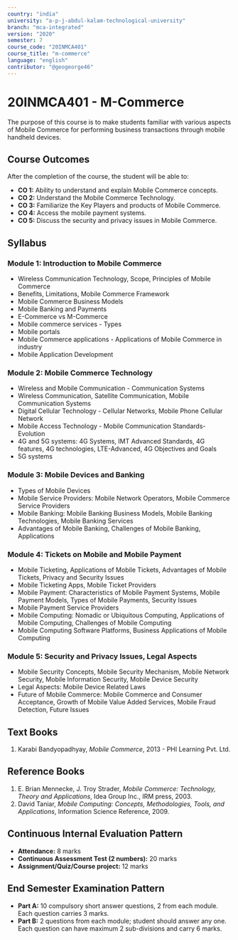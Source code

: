 ```yaml
---
country: "india"
university: "a-p-j-abdul-kalam-technological-university"
branch: "mca-integrated"
version: "2020"
semester: 7
course_code: "20INMCA401"
course_title: "m-commerce"
language: "english"
contributor: "@geogeorge46"
---
```


# 20INMCA401 - M-Commerce

The purpose of this course is to make students familiar with various aspects of Mobile Commerce for performing business transactions through mobile handheld devices.

## Course Outcomes

After the completion of the course, the student will be able to:

- **CO 1:** Ability to understand and explain Mobile Commerce concepts.  
- **CO 2:** Understand the Mobile Commerce Technology.  
- **CO 3:** Familiarize the Key Players and products of Mobile Commerce.  
- **CO 4:** Access the mobile payment systems.  
- **CO 5:** Discuss the security and privacy issues in Mobile Commerce.  

## Syllabus

### Module 1: Introduction to Mobile Commerce
- Wireless Communication Technology, Scope, Principles of Mobile Commerce  
- Benefits, Limitations, Mobile Commerce Framework  
- Mobile Commerce Business Models  
- Mobile Banking and Payments  
- E-Commerce vs M-Commerce  
- Mobile commerce services - Types  
- Mobile portals  
- Mobile Commerce applications - Applications of Mobile Commerce in industry  
- Mobile Application Development  

### Module 2: Mobile Commerce Technology
- Wireless and Mobile Communication - Communication Systems  
- Wireless Communication, Satellite Communication, Mobile Communication Systems  
- Digital Cellular Technology - Cellular Networks, Mobile Phone Cellular Network  
- Mobile Access Technology - Mobile Communication Standards-Evolution  
- 4G and 5G systems: 4G Systems, IMT Advanced Standards, 4G features, 4G technologies, LTE-Advanced, 4G Objectives and Goals  
- 5G systems  

### Module 3: Mobile Devices and Banking
- Types of Mobile Devices  
- Mobile Service Providers: Mobile Network Operators, Mobile Commerce Service Providers  
- Mobile Banking: Mobile Banking Business Models, Mobile Banking Technologies, Mobile Banking Services  
- Advantages of Mobile Banking, Challenges of Mobile Banking, Applications  

### Module 4: Tickets on Mobile and Mobile Payment
- Mobile Ticketing, Applications of Mobile Tickets, Advantages of Mobile Tickets, Privacy and Security Issues  
- Mobile Ticketing Apps, Mobile Ticket Providers  
- Mobile Payment: Characteristics of Mobile Payment Systems, Mobile Payment Models, Types of Mobile Payments, Security Issues  
- Mobile Payment Service Providers  
- Mobile Computing: Nomadic or Ubiquitous Computing, Applications of Mobile Computing, Challenges of Mobile Computing  
- Mobile Computing Software Platforms, Business Applications of Mobile Computing  

### Module 5: Security and Privacy Issues, Legal Aspects
- Mobile Security Concepts, Mobile Security Mechanism, Mobile Network Security, Mobile Information Security, Mobile Device Security  
- Legal Aspects: Mobile Device Related Laws  
- Future of Mobile Commerce: Mobile Commerce and Consumer Acceptance, Growth of Mobile Value Added Services, Mobile Fraud Detection, Future Issues  

## Text Books

1. Karabi Bandyopadhyay, *Mobile Commerce*, 2013 - PHI Learning Pvt. Ltd.  

## Reference Books

1. E. Brian Mennecke, J. Troy Strader, *Mobile Commerce: Technology, Theory and Applications*, Idea Group Inc., IRM press, 2003.  
2. David Taniar, *Mobile Computing: Concepts, Methodologies, Tools, and Applications*, Information Science Reference, 2009.  

## Continuous Internal Evaluation Pattern

- **Attendance:** 8 marks  
- **Continuous Assessment Test (2 numbers):** 20 marks  
- **Assignment/Quiz/Course project:** 12 marks  

## End Semester Examination Pattern

- **Part A:** 10 compulsory short answer questions, 2 from each module. Each question carries 3 marks.  
- **Part B:** 2 questions from each module; student should answer any one. Each question can have maximum 2 sub-divisions and carry 6 marks.  
